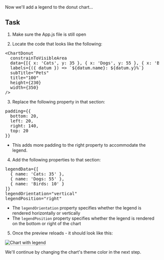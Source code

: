 Now we'll add a legend to the donut chart...

## Task

1) Make sure the App.js file is still open

2) Locate the code that looks like the following:

<pre class="file">
&lt;ChartDonut
  constrainToVisibleArea
  data={[{ x: &#39;Cats&#39;, y: 35 }, { x: &#39;Dogs&#39;, y: 55 }, { x: &#39;Birds&#39;, y: 10 }]}
  labels={({ datum }) =&gt; `${datum.name}: ${datum.y}%`}
  subTitle=&quot;Pets&quot;
  title=&quot;100&quot;
  height={230}
  width={350}
/&gt;
</pre>

3) Replace the following property in that section:

<pre class="file" data-target="clipboard">
padding={{
  bottom: 20,
  left: 20,
  right: 140,
  top: 20
}}
</pre>

- This adds more padding to the right property to accommodate the legend.

4) Add the following properties to that section:

<pre class="file" data-target="clipboard">
legendData={[
  { name: &#39;Cats: 35&#39; }, 
  { name: &#39;Dogs: 55&#39; }, 
  { name: &#39;Birds: 10&#39; }
]}
legendOrientation=&quot;vertical&quot;
legendPosition=&quot;right&quot;
</pre>

- The `legendOrientation` property specifies whether the legend is rendered horizontally or vertically
- The `legendPosition` property specifies whether the legend is rendered on the bottom or right of the chart

5) Once the preview reloads - it should look like this:
<img src="module-donut/assets/legend.png" alt="Chart with legend" style="box-shadow: rgba(3, 3, 3, 0.2) 0px 1.25px 2.5px 0px;" />

We'll continue by changing the chart's theme color in the next step.
